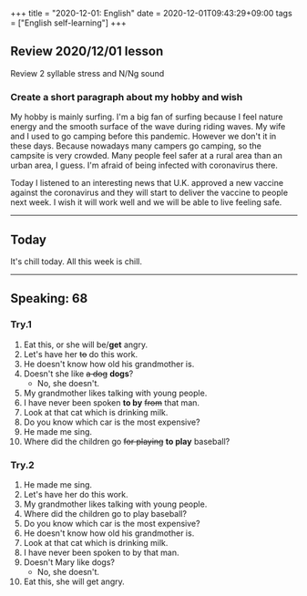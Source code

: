 +++
title =  "2020-12-01: English"
date = 2020-12-01T09:43:29+09:00
tags = ["English self-learning"]
+++

## Review 2020/12/01 lesson

Review 2 syllable stress and N/Ng sound

### Create a short paragraph about my hobby and wish

My hobby is mainly surfing.
I'm a big fan of surfing because I feel nature energy and the smooth surface of the wave during riding waves.
My wife and I used to go camping before this pandemic.
However we don't it in these days.
Because nowadays many campers go camping, so the campsite is very crowded.
Many people feel safer at a rural area than an urban area, I guess.
I'm afraid of being infected with coronavirus there.

Today I listened to an interesting news that
U.K. approved a new vaccine against the coronavirus and
they will start to deliver the vaccine to people next week.
I wish it will work well and we will be able to live feeling safe.

- - -

## Today

It's chill today.
All this week is chill.

- - -

## Speaking: 68

### Try.1

1. Eat this, or she will be/**get** angry.
2. Let's have her ~~to~~ do this work.
3. He doesn't know how old his grandmother is.
4. Doesn't she like ~~a dog~~ **dogs**?
    - No, she doesn't.
5. My grandmother likes talking with young people.
6. I have never been spoken **to by** ~~from~~ that man.
7. Look at that cat which is drinking milk.
8. Do you know which car is the most expensive?
9. He made me sing.
10. Where did the children go ~~for playing~~ **to play** baseball?

### Try.2

1. He made me sing.
2. Let's have her do this work.
3. My grandmother likes talking with young people.
4. Where did the children go to play baseball?
5. Do you know which car is the most expensive?
6. He doesn't know how old his grandmother is.
7. Look at that cat which is drinking milk.
8. I have never been spoken to by that man.
9. Doesn't Mary like dogs?
    - No, she doesn't.
10. Eat this, she will get angry.
